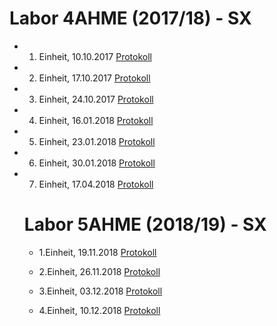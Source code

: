 # Labor 4AHME (2017/18) - SX


* 1. Einheit, 10.10.2017
  [Protokoll](ehmjum14/README_2017-10-10.md)
  
* 2. Einheit, 17.10.2017
  [Protokoll](https://github.com/HTLMechatronics/m14-la1-sx/blob/ehmjum14/ehmjum14/2.Protokoll.md)

* 3. Einheit, 24.10.2017
  [Protokoll](https://github.com/HTLMechatronics/m14-la1-sx/blob/ehmjum14/ehmjum14/3.Protokoll.md)

* 4. Einheit, 16.01.2018
  [Protokoll](https://github.com/HTLMechatronics/m14-la1-sx/blob/ehmjum14/ehmjum14/4.Protokoll.md)
  
* 5. Einheit, 23.01.2018
  [Protokoll](https://github.com/HTLMechatronics/m14-la1-sx/blob/ehmjum14/5.Protokoll.md)

* 6. Einheit, 30.01.2018
  [Protokoll](https://github.com/HTLMechatronics/m14-la1-sx/blob/ehmjum14/ehmjum14/6.Protokoll.md)

* 7. Einheit, 17.04.2018
  [Protokoll](https://github.com/HTLMechatronics/m14-la1-sx/blob/ehmjum14/7.Protokoll.md)
  
  
  
  # Labor 5AHME (2018/19) - SX
  
  * 1.Einheit, 19.11.2018
  [Protokoll](https://github.com/HTLMechatronics/m14-la1-sx/blob/ehmjum14/protokoll_g1_ehmjum14_19-11-2018.md)  
  
  * 2.Einheit, 26.11.2018
  [Protokoll](https://github.com/HTLMechatronics/m14-la1-sx/blob/ehmjum14/protokoll_g1_ehmjum14_26-11-2018.md)

  * 3.Einheit, 03.12.2018
  [Protokoll](https://github.com/HTLMechatronics/m14-la1-sx/blob/ehmjum14/protokoll_g1_ehmjum14_03-12-2018.md)
  
  * 4.Einheit, 10.12.2018
  [Protokoll](https://github.com/HTLMechatronics/m14-la1-sx/blob/ehmjum14/protokoll_gr1_ehmjum14_10-12-2018.md)
